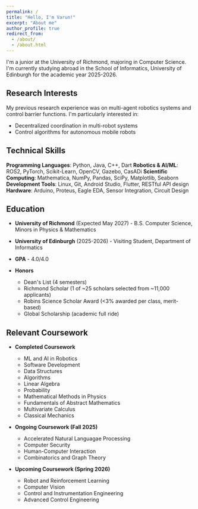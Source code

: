 ```yaml
---
permalink: /
title: "Hello, I'm Varun!"
excerpt: "About me"
author_profile: true
redirect_from:
  - /about/
  - /about.html
---
```


I'm a junior at the University of Richmond, majoring in Computer Science. I'm currently studying abroad in the School of Informatics, University of Edinburgh for the academic year 2025-2026.

## Research Interests

My previous research experience was on multi-agent robotics systems and control barrier functions. I'm particularly interested in:

- Decentralized coordination in multi-robot systems
- Control algorithms for autonomous mobile robots

## Technical Skills

**Programming Languages**: Python, Java, C++, Dart
**Robotics & AI/ML**: ROS2, PyTorch, Scikit-Learn, OpenCV, Gazebo, CasADi
**Scientific Computing**: Mathematica, NumPy, Pandas, SciPy, Matplotlib, Seaborn
**Development Tools**: Linux, Git, Android Studio, Flutter, RESTful API design
**Hardware**: Arduino, Proteus, Eagle EDA, Sensor Integration, Circuit Design

## Education

- **University of Richmond** (Expected May 2027) - B.S. Computer Science, Minors in Physics & Mathematics
- **University of Edinburgh** (2025-2026) - Visiting Student, Department of Informatics
- **GPA** - 4.0/4.0
- **Honors**

  - Dean's List (4 semesters)
  - Richmond Scholar (1 of ~25 scholars selected from ~11,000 applicants)
  - Robins Science Scholar Award (<3% awarded per class, merit-based)
  - Global Scholarship (academic full ride)

## Relevant Coursework

- **Completed Coursework**

  - ML and AI in Robotics
  - Software Development
  - Data Structures
  - Algorithms
  - Linear Algebra
  - Probability
  - Mathematical Methods in Physics
  - Fundamentals of Abstract Mathematics
  - Multivariate Calculus
  - Classical Mechanics

- **Ongoing Coursework (Fall 2025)**

  - Accelerated Natural Languagae Processing
  - Computer Security
  - Human-Computer Interaction
  - Combinatorics and Graph Theory

- **Upcoming Coursework (Spring 2026)**

  - Robot and Reinforcement Learning
  - Computer Vision
  - Control and Instrumentation Engineering
  - Advanced Control Engineering

